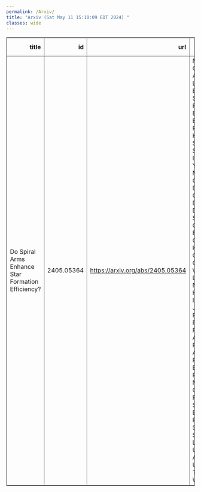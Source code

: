 ```yaml
---
permalink: /Arxiv/
title: "Arxiv (Sat May 11 15:10:09 EDT 2024) "
classes: wide
---
```

<table border="1" class="dataframe">
  <thead>
    <tr style="text-align: right;">
      <th>title</th>
      <th>id</th>
      <th>url</th>
      <th>authors</th>
      <th>Local Authors</th>
    </tr>
  </thead>
  <tbody>
    <tr>
      <td>Do Spiral Arms Enhance Star Formation Efficiency?</td>
      <td>2405.05364</td>
      <td><a href="https://arxiv.org/abs/2405.05364" target="_blank">https://arxiv.org/abs/2405.05364</a></td>
      <td>Miguel Querejeta, Adam K. Leroy, Sharon E. Meidt, Eva Schinnerer, Francesco Belfiore, Eric Emsellem, Ralf S. Klessen, Jiayi Sun, Mattia Sormani, Ivana Bešlic, Yixian Cao, Mélanie Chevance, Dario Colombo, Daniel A. Dale, Santiago García-Burillo, Simon C. O. Glover, Kathryn Grasha, Brent Groves, Eric. W. Koch, Lukas Neumann, Hsi-An Pan, Ismael Pessa, Jérôme Pety, Francesca Pinna, Lise Ramambason, Alessandro Razza, Andrea Romanelli, Erik Rosolowsky, Marina Ruiz-García, Patricia Sánchez-Blázquez, Rowan Smith, Sophia Stuber, Leonardo Ubeda, Antonio Usero, Thomas G. Williams</td>
      <td>Adam Leroy</td>
    </tr>
  </tbody>
</table>